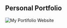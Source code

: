 ## Personal Portfolio
![My Portifolio Website](https://user-images.githubusercontent.com/80765887/160112915-a9df0f24-17c2-4183-b123-71a671527757.png)


